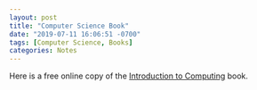 ```yaml
---
layout: post
title: "Computer Science Book"
date: "2019-07-11 16:06:51 -0700"
tags: [Computer Science, Books]
categories: Notes
---
```


Here is a free online copy of the [Introduction to Computing](http://computingbook.org/) book.
